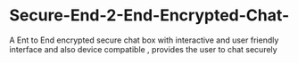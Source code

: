 # Secure-End-2-End-Encrypted-Chat-
A Ent to End encrypted secure chat box with interactive and user friendly interface and also device compatible , provides the user to chat securely
